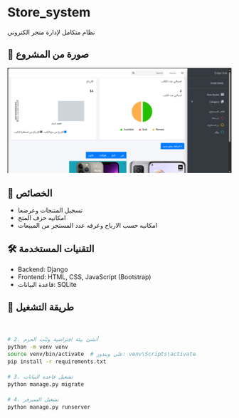 #  Store_system

نظام متكامل لإدارة متجر الكتروني 

## 📸 صورة من المشروع

![screenshot](img.png)

## 🚀 الخصائص

- تسجيل المتنجات وعرضعا 
- امكانيه حزف المتج 
- امكانيه حسب الارباح وعرفه عدد المستجر من المبيعات


## 🛠️ التقنيات المستخدمة

- Backend: Django
- Frontend: HTML, CSS, JavaScript (Bootstrap)
- قاعدة البيانات: SQLite  



## 🔧 طريقة التشغيل

```bash


# 2. أنشئ بيئة افتراضية وثبّت الحزم
python -m venv venv
source venv/bin/activate  # على ويندوز: venv\Scripts\activate
pip install -r requirements.txt

# 3. تشغيل قاعدة البيانات
python manage.py migrate

# 4. تشغيل السيرفر
python manage.py runserver
